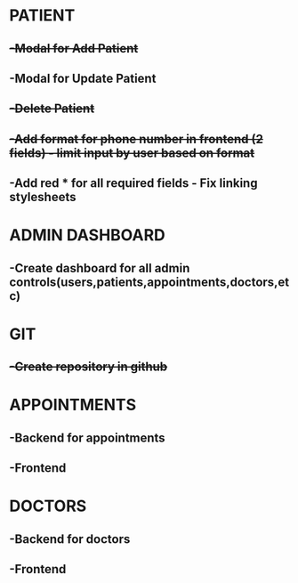 
# PATIENT 
##  <del>  -Modal for Add Patient </del>
##    -Modal for Update Patient
##  <del>-Delete Patient </del>
##    <del>-Add format for phone number in frontend (2 fields) <del> - limit input by user based on format
##    -Add red * for all required fields - Fix linking stylesheets

# ADMIN DASHBOARD
##   -Create dashboard for all admin controls(users,patients,appointments,doctors,etc)

# GIT
##   <del> -Create repository in github </del>

# APPOINTMENTS
##    -Backend for appointments
##    -Frontend

# DOCTORS 
##   -Backend for doctors
##    -Frontend
